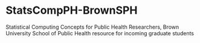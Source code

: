 # StatsCompPH-BrownSPH
Statistical Computing Concepts for Public Health Researchers, Brown University School of Public Health resource for incoming graduate students
